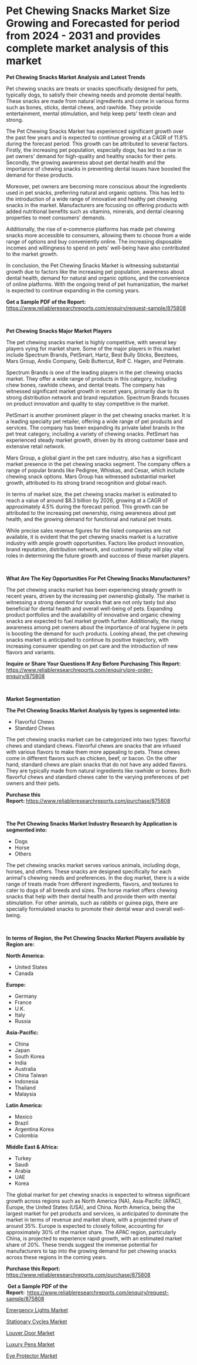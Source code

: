 <p><h1>Pet Chewing Snacks Market Size Growing and Forecasted for period from 2024 - 2031 and provides complete market analysis of this market</h1></p><p><strong>Pet Chewing Snacks Market Analysis and Latest Trends</strong></p>
<p><p>Pet chewing snacks are treats or snacks specifically designed for pets, typically dogs, to satisfy their chewing needs and promote dental health. These snacks are made from natural ingredients and come in various forms such as bones, sticks, dental chews, and rawhide. They provide entertainment, mental stimulation, and help keep pets' teeth clean and strong.</p><p>The Pet Chewing Snacks Market has experienced significant growth over the past few years and is expected to continue growing at a CAGR of 11.8% during the forecast period. This growth can be attributed to several factors. Firstly, the increasing pet population, especially dogs, has led to a rise in pet owners' demand for high-quality and healthy snacks for their pets. Secondly, the growing awareness about pet dental health and the importance of chewing snacks in preventing dental issues have boosted the demand for these products.</p><p>Moreover, pet owners are becoming more conscious about the ingredients used in pet snacks, preferring natural and organic options. This has led to the introduction of a wide range of innovative and healthy pet chewing snacks in the market. Manufacturers are focusing on offering products with added nutritional benefits such as vitamins, minerals, and dental cleaning properties to meet consumers' demands.</p><p>Additionally, the rise of e-commerce platforms has made pet chewing snacks more accessible to consumers, allowing them to choose from a wide range of options and buy conveniently online. The increasing disposable incomes and willingness to spend on pets' well-being have also contributed to the market growth.</p><p>In conclusion, the Pet Chewing Snacks Market is witnessing substantial growth due to factors like the increasing pet population, awareness about dental health, demand for natural and organic options, and the convenience of online platforms. With the ongoing trend of pet humanization, the market is expected to continue expanding in the coming years.</p></p>
<p><strong>Get a Sample PDF of the Report:&nbsp;</strong> <a href="https://www.reliableresearchreports.com/enquiry/request-sample/875808">https://www.reliableresearchreports.com/enquiry/request-sample/875808</a></p>
<p>&nbsp;</p>
<p><strong>Pet Chewing Snacks Major Market Players</strong></p>
<p><p>The pet chewing snacks market is highly competitive, with several key players vying for market share. Some of the major players in this market include Spectrum Brands, PetSmart, Hartz, Best Bully Sticks, Beeztees, Mars Group, Andis Company, Geib Buttercut, Rolf C. Hagen, and Petmate.</p><p>Spectrum Brands is one of the leading players in the pet chewing snacks market. They offer a wide range of products in this category, including chew bones, rawhide chews, and dental treats. The company has witnessed significant market growth in recent years, primarily due to its strong distribution network and brand reputation. Spectrum Brands focuses on product innovation and quality to stay competitive in the market.</p><p>PetSmart is another prominent player in the pet chewing snacks market. It is a leading specialty pet retailer, offering a wide range of pet products and services. The company has been expanding its private label brands in the pet treat category, including a variety of chewing snacks. PetSmart has experienced steady market growth, driven by its strong customer base and extensive retail network.</p><p>Mars Group, a global giant in the pet care industry, also has a significant market presence in the pet chewing snacks segment. The company offers a range of popular brands like Pedigree, Whiskas, and Cesar, which include chewing snack options. Mars Group has witnessed substantial market growth, attributed to its strong brand recognition and global reach.</p><p>In terms of market size, the pet chewing snacks market is estimated to reach a value of around $8.3 billion by 2026, growing at a CAGR of approximately 4.5% during the forecast period. This growth can be attributed to the increasing pet ownership, rising awareness about pet health, and the growing demand for functional and natural pet treats.</p><p>While precise sales revenue figures for the listed companies are not available, it is evident that the pet chewing snacks market is a lucrative industry with ample growth opportunities. Factors like product innovation, brand reputation, distribution network, and customer loyalty will play vital roles in determining the future growth and success of these market players.</p></p>
<p>&nbsp;</p>
<p><strong>What Are The Key Opportunities For Pet Chewing Snacks Manufacturers?</strong></p>
<p><p>The pet chewing snacks market has been experiencing steady growth in recent years, driven by the increasing pet ownership globally. The market is witnessing a strong demand for snacks that are not only tasty but also beneficial for dental health and overall well-being of pets. Expanding product portfolios and the availability of innovative and organic chewing snacks are expected to fuel market growth further. Additionally, the rising awareness among pet owners about the importance of oral hygiene in pets is boosting the demand for such products. Looking ahead, the pet chewing snacks market is anticipated to continue its positive trajectory, with increasing consumer spending on pet care and the introduction of new flavors and variants.</p></p>
<p><strong>Inquire or Share Your Questions If Any Before Purchasing This Report:</strong> <a href="https://www.reliableresearchreports.com/enquiry/pre-order-enquiry/875808">https://www.reliableresearchreports.com/enquiry/pre-order-enquiry/875808</a></p>
<p>&nbsp;</p>
<p><strong>Market Segmentation</strong></p>
<p><strong>The Pet Chewing Snacks Market Analysis by types is segmented into:</strong></p>
<p><ul><li>Flavorful Chews</li><li>Standard Chews</li></ul></p>
<p><p>The pet chewing snacks market can be categorized into two types: flavorful chews and standard chews. Flavorful chews are snacks that are infused with various flavors to make them more appealing to pets. These chews come in different flavors such as chicken, beef, or bacon. On the other hand, standard chews are plain snacks that do not have any added flavors. They are typically made from natural ingredients like rawhide or bones. Both flavorful chews and standard chews cater to the varying preferences of pet owners and their pets.</p></p>
<p><strong>Purchase this Report:&nbsp;</strong><a href="https://www.reliableresearchreports.com/purchase/875808">https://www.reliableresearchreports.com/purchase/875808</a></p>
<p>&nbsp;</p>
<p><strong>The Pet Chewing Snacks Market Industry Research by Application is segmented into:</strong></p>
<p><ul><li>Dogs</li><li>Horse</li><li>Others</li></ul></p>
<p><p>The pet chewing snacks market serves various animals, including dogs, horses, and others. These snacks are designed specifically for each animal's chewing needs and preferences. In the dog market, there is a wide range of treats made from different ingredients, flavors, and textures to cater to dogs of all breeds and sizes. The horse market offers chewing snacks that help with their dental health and provide them with mental stimulation. For other animals, such as rabbits or guinea pigs, there are specially formulated snacks to promote their dental wear and overall well-being.</p></p>
<p>&nbsp;</p>
<p><strong>In terms of Region, the Pet Chewing Snacks Market Players available by Region are:</strong></p>
<p>
    <p> <strong> North America: </strong>
        <ul>
            <li>United States</li>
            <li>Canada</li>
        </ul>
        </p> 
    <p> <strong> Europe: </strong>
        <ul>
            <li>Germany</li>
            <li>France</li>
            <li>U.K.</li>
            <li>Italy</li>
            <li>Russia</li>
        </ul>
        </p> 
    <p> <strong> Asia-Pacific: </strong>
        <ul>
            <li>China</li>
            <li>Japan</li>
            <li>South Korea</li>
            <li>India</li>
            <li>Australia</li>
            <li>China Taiwan</li>
            <li>Indonesia</li>
            <li>Thailand</li>
            <li>Malaysia</li>
        </ul>
        </p> 
    <p> <strong> Latin America: </strong>
        <ul>
            <li>Mexico</li>
            <li>Brazil</li>
            <li>Argentina Korea</li>
            <li>Colombia</li>
        </ul>
        </p> 
    <p> <strong> Middle East & Africa: </strong>
        <ul>
            <li>Turkey</li>
            <li>Saudi</li>
            <li>Arabia</li>
            <li>UAE</li>
            <li>Korea</li>
        </ul>
    </p>
    </p>
<p><p>The global market for pet chewing snacks is expected to witness significant growth across regions such as North America (NA), Asia-Pacific (APAC), Europe, the United States (USA), and China. North America, being the largest market for pet products and services, is anticipated to dominate the market in terms of revenue and market share, with a projected share of around 35%. Europe is expected to closely follow, accounting for approximately 30% of the market share. The APAC region, particularly China, is projected to experience rapid growth, with an estimated market share of 20%. These trends suggest the immense potential for manufacturers to tap into the growing demand for pet chewing snacks across these regions in the coming years.</p></p>
<p><strong>Purchase this Report: </strong><a href="https://www.reliableresearchreports.com/purchase/875808">https://www.reliableresearchreports.com/purchase/875808</a></p>
<p>&nbsp;<strong>Get a Sample PDF of the Report:&nbsp;&nbsp;</strong><a href="https://www.reliableresearchreports.com/enquiry/request-sample/875808">https://www.reliableresearchreports.com/enquiry/request-sample/875808</a></p>
<p><strong></strong></p>
<p><p><a href="https://medium.com/@magaliortiz1955/emergency-lights-market-insights-into-market-cagr-market-trends-and-growth-strategies-22c3833f8428">Emergency Lights Market</a></p><p><a href="https://medium.com/@jeanklein09/stationary-cycles-market-comprehensive-assessment-by-type-application-and-geography-98c221e7e942">Stationary Cycles Market</a></p><p><a href="https://medium.com/@jeanklein09/louver-door-market-competitive-analysis-market-trends-and-forecast-to-2031-87fa0a08038b">Louver Door Market</a></p><p><a href="https://medium.com/@jeanklein09/luxury-pens-market-size-reveals-the-best-marketing-channels-in-global-industry-0c6ca1d352aa">Luxury Pens Market</a></p><p><a href="https://medium.com/@jeanklein09/eye-protector-market-analysis-and-sze-forecasted-for-period-from-2024-to-2031-77e211f31002">Eye Protector Market</a></p></p>